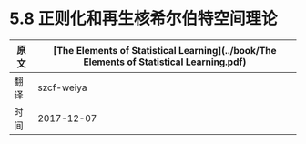 # 5.8 正则化和再生核希尔伯特空间理论

| 原文   | [The Elements of Statistical Learning](../book/The Elements of Statistical Learning.pdf) |
| ---- | ---------------------------------------- |
| 翻译   | szcf-weiya                               |
| 时间   | 2017-12-07                               |
